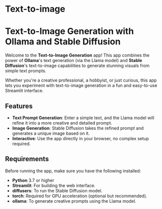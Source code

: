 # Text-to-image
# Text-to-Image Generation with Ollama and Stable Diffusion

Welcome to the **Text-to-Image Generation** app! This app combines the power of **Ollama**'s text generation (via the Llama model) and **Stable Diffusion**'s text-to-image capabilities to generate stunning visuals from simple text prompts.

Whether you're a creative professional, a hobbyist, or just curious, this app lets you experiment with text-to-image generation in a fun and easy-to-use Streamlit interface.

##  Features
- **Text Prompt Generation**: Enter a simple text, and the Llama model will refine it into a more creative and detailed prompt.
- **Image Generation**: Stable Diffusion takes the refined prompt and generates a unique image based on it.
- **Interactive**: Use the app directly in your browser, no complex setup required.

##  Requirements
Before running the app, make sure you have the following installed:

- **Python** 3.7 or higher
- **Streamlit**: For building the web interface.
- **diffusers**: To run the Stable Diffusion model.
- **torch**: Required for GPU acceleration (optional but recommended).
- **ollama**: To generate creative prompts using the Llama model.



